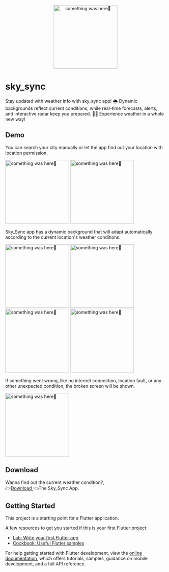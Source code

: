 
<p align="center">
    <img width="200" src="https://github.com/user-attachments/assets/ac576ec0-9de4-4f99-809f-341c9712da60" alt="something was here🤔">
</p>

# sky_sync
Stay updated with weather info with sky_sync app! 🌦️ Dynamic backgrounds reflect current conditions, while real-time forecasts, alerts, and interactive radar keep you prepared. 🌈✨ Experience weather in a whole new way!

## Demo
You can search your city manually or let the app find out your location with location permission. 
<p> 
  <img width="200" src="https://github.com/user-attachments/assets/6e36d51e-0610-4995-8373-279a4898caf6" alt="something was here🤔">
    <img width="200" src="https://github.com/user-attachments/assets/c93f2b6b-3e6d-4695-9fb1-fe99e3e03593" alt="something was here🤔">
</p>

Sky_Sync app has a dynamic background that will adapt automatically according to the current location's weather conditions.
<p> 
    
  <img width="200" src="https://github.com/user-attachments/assets/517cc607-0410-46b4-b0ca-7222e5ae615d" alt="something was here🤔">
    <img width="200" src="https://github.com/user-attachments/assets/7808deb4-444e-4321-8554-b383d3fe8138" alt="something was here🤔">
     <img width="200" src="https://github.com/user-attachments/assets/cffe6a60-7aa9-4c6d-9b2e-e3da8c9e5d92" alt="something was here🤔">
    <img width="200" src="https://github.com/user-attachments/assets/4086fb28-57f2-4760-a8e4-b37310e07908" alt="something was here🤔">
</p>

If something went wrong, like no internet connection, location fault, or any other unexpected condition, the broken screen will be shown.

<p>
    
<img width="200" src="https://github.com/user-attachments/assets/5546c486-77fb-4807-b0e7-df80b1df734f" alt="something was here🤔">

</p>

## Download

Wanna find out the current weather condition?,
<br>
👉[Download ](https://mega.nz/file/uNFylbBI#FGNyZp1axjkVSnrqcML2LzxoMFOOSHRQ0DGaWnDJTls)👈The Sky_Sync App.

## Getting Started

This project is a starting point for a Flutter application.

A few resources to get you started if this is your first Flutter project:

- [Lab: Write your first Flutter app](https://docs.flutter.dev/get-started/codelab)
- [Cookbook: Useful Flutter samples](https://docs.flutter.dev/cookbook)

For help getting started with Flutter development, view the
[online documentation](https://docs.flutter.dev/), which offers tutorials,
samples, guidance on mobile development, and a full API reference.
